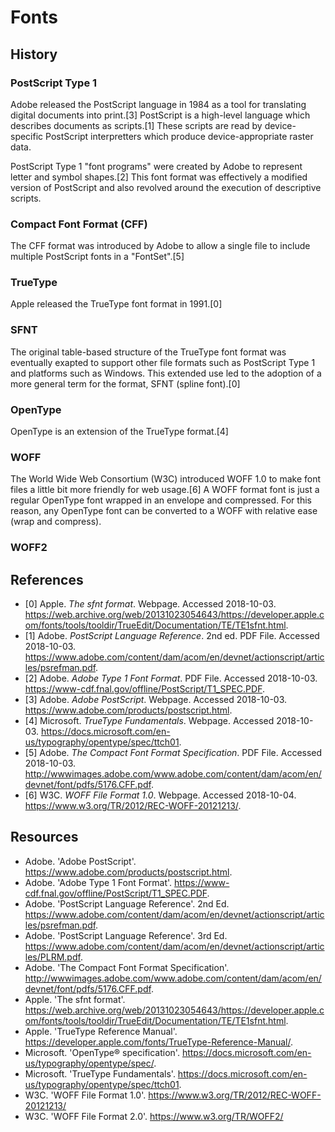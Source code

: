 # Fonts

## History

### PostScript Type 1
Adobe released the PostScript language in 1984 as a tool for translating digital documents into print.[3]
PostScript is a high-level language which describes documents as scripts.[1] 
These scripts are read by device-specific PostScript interpretters which produce device-appropriate raster data.

PostScript Type 1 "font programs" were created by Adobe to represent letter and symbol shapes.[2] 
This font format was effectively a modified version of PostScript and also revolved around the execution of descriptive scripts.

### Compact Font Format (CFF)
The CFF format was introduced by Adobe to allow a single file to include multiple PostScript fonts in a "FontSet".[5]

### TrueType
Apple released the TrueType font format in 1991.[0]

### SFNT
The original table-based structure of the TrueType font format was eventually exapted to support other file formats such as PostScript Type 1 and platforms such as Windows. This extended use led to the adoption of a more general term for the format, SFNT (spline font).[0]

### OpenType
OpenType is an extension of the TrueType format.[4]

### WOFF
The World Wide Web Consortium (W3C) introduced WOFF 1.0 to make font files a little bit more friendly for web usage.[6]
A WOFF format font is just a regular OpenType font wrapped in an envelope and compressed.
For this reason, any OpenType font can be converted to a WOFF with relative ease (wrap and compress).

### WOFF2

## References

- [0] Apple. _The sfnt format_. Webpage. Accessed 2018-10-03. https://web.archive.org/web/20131023054643/https://developer.apple.com/fonts/tools/tooldir/TrueEdit/Documentation/TE/TE1sfnt.html.
- [1] Adobe. _PostScript Language Reference_. 2nd ed. PDF File. Accessed 2018-10-03. https://www.adobe.com/content/dam/acom/en/devnet/actionscript/articles/psrefman.pdf.
- [2] Adobe. _Adobe Type 1 Font Format_. PDF File. Accessed 2018-10-03. https://www-cdf.fnal.gov/offline/PostScript/T1_SPEC.PDF.
- [3] Adobe. _Adobe PostScript_. Webpage. Accessed 2018-10-03. https://www.adobe.com/products/postscript.html.
- [4] Microsoft. _TrueType Fundamentals_. Webpage. Accessed 2018-10-03. https://docs.microsoft.com/en-us/typography/opentype/spec/ttch01.
- [5] Adobe. _The Compact Font Format Specification_. PDF File. Accessed 2018-10-03. http://wwwimages.adobe.com/www.adobe.com/content/dam/acom/en/devnet/font/pdfs/5176.CFF.pdf.
- [6] W3C. _WOFF File Format 1.0_. Webpage. Accessed 2018-10-04. https://www.w3.org/TR/2012/REC-WOFF-20121213/.

## Resources

- Adobe. 'Adobe PostScript'. https://www.adobe.com/products/postscript.html.
- Adobe. 'Adobe Type 1 Font Format'. https://www-cdf.fnal.gov/offline/PostScript/T1_SPEC.PDF.
- Adobe. 'PostScript Language Reference'. 2nd Ed. https://www.adobe.com/content/dam/acom/en/devnet/actionscript/articles/psrefman.pdf.
- Adobe. 'PostScript Language Reference'. 3rd Ed. https://www.adobe.com/content/dam/acom/en/devnet/actionscript/articles/PLRM.pdf.
- Adobe. 'The Compact Font Format Specification'. http://wwwimages.adobe.com/www.adobe.com/content/dam/acom/en/devnet/font/pdfs/5176.CFF.pdf.
- Apple. 'The sfnt format'. https://web.archive.org/web/20131023054643/https://developer.apple.com/fonts/tools/tooldir/TrueEdit/Documentation/TE/TE1sfnt.html.
- Apple. 'TrueType Reference Manual'. https://developer.apple.com/fonts/TrueType-Reference-Manual/.
- Microsoft. 'OpenType® specification'. https://docs.microsoft.com/en-us/typography/opentype/spec/.
- Microsoft. 'TrueType Fundamentals'. https://docs.microsoft.com/en-us/typography/opentype/spec/ttch01.
- W3C. 'WOFF File Format 1.0'. https://www.w3.org/TR/2012/REC-WOFF-20121213/
- W3C. 'WOFF File Format 2.0'. https://www.w3.org/TR/WOFF2/
